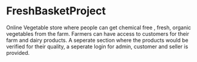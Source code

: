 # FreshBasketProject
Online Vegetable store where people can get chemical free , fresh, organic vegetables from the farm. Farmers can have access to customers for their farm and dairy products. A seperate section where the products would be verified for their quality, a seperate login for admin, customer and seller is provided.
